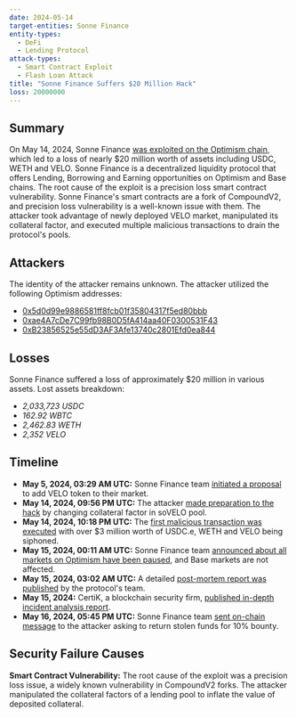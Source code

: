 ```yaml
---
date: 2024-05-14
target-entities: Sonne Finance
entity-types:
  - DeFi
  - Lending Protocol
attack-types:
  - Smart Contract Exploit
  - Flash Loan Attack
title: "Sonne Finance Suffers $20 Million Hack"
loss: 20000000
---
```


## Summary

On May 14, 2024, Sonne Finance [was exploited on the Optimism chain](https://cointelegraph.com/news/sonne-finance-pause-20m-crypto-hack), which led to a loss of nearly $20 million worth of assets including USDC, WETH and VELO. Sonne Finance is a decentralized liquidity protocol that offers Lending, Borrowing and Earning opportunities on Optimism and Base chains. The root cause of the exploit is a precision loss smart contract vulnerability. Sonne Finance's smart contracts are a fork of CompoundV2, and precision loss vulnerability is a well-known issue with them. The attacker took advantage of newly deployed VELO market, manipulated its collateral factor, and executed multiple malicious transactions to drain the protocol's pools. 

## Attackers

The identity of the attacker remains unknown. The attacker utilized the following Optimism addresses:

- [0x5d0d99e9886581ff8fcb01f35804317f5ed80bbb](https://optimistic.etherscan.io/address/0x5d0d99e9886581ff8fcb01f35804317f5ed80bbb)
- [0xae4A7cDe7C99fb98B0D5fA414aa40F0300531F43](https://optimistic.etherscan.io/address/0xae4a7cde7c99fb98b0d5fa414aa40f0300531f43)
- [0xB23856525e55dD3AF3Afe13740c2801Efd0ea844](https://optimistic.etherscan.io/address/0xb23856525e55dd3af3afe13740c2801efd0ea844)

## Losses

Sonne Finance suffered a loss of approximately $20 million in various assets. Lost assets breakdown:
- *2,033,723 USDC*
- *162.92 WBTC*
- *2,462.83 WETH*
- *2,352 VELO*

## Timeline

- **May 5, 2024, 03:29 AM UTC:** Sonne Finance team [initiated a proposal](https://snapshot.org/#/sonnefi.eth/proposal/0x6f3f62efc77e8c501bf71812d2fdc064710a45618d65736ed886cca38ed16fa3) to add VELO token to their market.
- **May 14, 2024, 09:56 PM UTC:** The attacker [made preparation to the hack](https://optimistic.etherscan.io/tx/0x45c0ccfd3ca1b4a937feebcb0f5a166c409c9e403070808835d41da40732db96) by changing collateral factor in soVELO pool.
- **May 14, 2024, 10:18 PM UTC:** The [first malicious transaction was executed](https://optimistic.etherscan.io/tx/0x9312ae377d7ebdf3c7c3a86f80514878deb5df51aad38b6191d55db53e42b7f0) with over $3 million worth of USDC.e, WETH and VELO being siphoned.
- **May 15, 2024, 00:11 AM UTC:** Sonne Finance team [announced about all markets on Optimism have been paused](https://x.com/SonneFinance/status/1790535383005966554), and Base markets are not affected.
- **May 15, 2024, 03:02 AM UTC:** A detailed [post-mortem report was published](https://medium.com/@SonneFinance/post-mortem-sonne-finance-exploit-12f3daa82b06) by the protocol's team.
- **May 15, 2024:** CertiK, a blockchain security firm, [published in-depth incident analysis report](https://www.certik.com/resources/blog/sonne-finance-incident-analysis).
- **May 16, 2024, 05:45 PM UTC:** Sonne Finance team [sent on-chain message](https://optimistic.etherscan.io/tx/0x06a7561e4faa5150589f8a25153b97e73339b9e5fa5ad26dc04673283c55894c) to the attacker asking to return stolen funds for 10% bounty.

## Security Failure Causes

**Smart Contract Vulnerability:** The root cause of the exploit was a precision loss issue, a widely known vulnerability in CompoundV2 forks. The attacker manipulated the collateral factors of a lending pool to inflate the value of deposited collateral.
